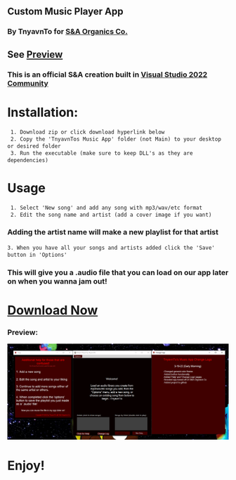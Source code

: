 ## Custom Music Player App
### By TnyavnTo for [S&A Organics Co.](https://sna-organics.com)
## See [Preview](#preview)
### This is an official S&A creation built in [Visual Studio 2022 Community](https://visualstudio.microsoft.com/vs/community/)
# Installation:
```
 1. Download zip or click download hyperlink below
 2. Copy the 'TnyavnTos Music App' folder (not Main) to your desktop or desired folder
 3. Run the executable (make sure to keep DLL's as they are dependencies)
```
# Usage
```
 1. Select 'New song' and add any song with mp3/wav/etc format
 2. Edit the song name and artist (add a cover image if you want)
```
### Adding the artist name will make a new playlist for that artist
 ```
 3. When you have all your songs and artists added click the 'Save' button in 'Options'
 ```
 ### This will give you a .audio file that you can load on our app later on when you wanna jam out!
# [Download Now](https://github.com/Svxy/Custom-Music-App/archive/refs/heads/main.zip)
### Preview:

![sneakpeak](https://github.com/Svxy/Custom-Music-App/blob/main/screenshot.png?raw=true)

# Enjoy!
